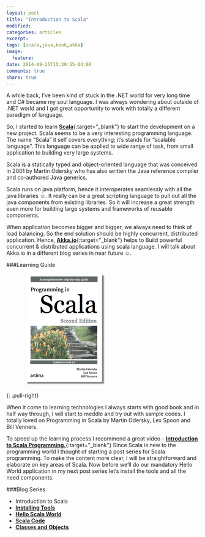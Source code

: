 ```yaml
---
layout: post
title: "Introduction to Scala"
modified:
categories: articles
excerpt:
tags: [scala,java,book,akka]
image:
  feature:
date: 2014-09-25T15:39:55-04:00
comments: true
share: true
---
```


A while back, I’ve been kind of stuck in the .NET world for very long time and C# became my soul language. I was always wondering about outside of .NET world and I got great opportunity to work with totally a different paradigm of language.

So, I started to learn [**Scala**](http://www.scala-lang.org/){:target="_blank"} to start the development on a new project. Scala seems to be a very interesting programming language. The name “Scala” it self covers everything; it’s stands for “scalable language”. This language can be applied to wide range of task, from small application to building very large systems.

Scala is a statically typed and object-oriented language that was conceived in 2001 by Martin Odersky who has also written the Java reference compiler and co-authored Java generics.

Scala runs on java platform, hence it interoperates seamlessly with all the java libraries ☺. It really can be a great scripting language to pull out all the java components from existing libraries. So it will increase a great strength even more for building large systems and frameworks of reusable components.

When application becomes bigger and bigger, we always need to think of load balancing. So the end solution should be highly concurrent, distributed application. Hence, [**Akka.io**](http://akka.io/){:target="_blank"} helps to Build powerful concurrent & distributed applications using scala language. I will talk about Akka.io in a different blog series in near future ☺.

###Learning Guide


<figure>
  <a href="/blog/programming-in-scala.png"><img src="/blog/programming-in-scala.png" alt="image" style="box-shadow: 5px 5px 2.5px #888888; margin: 0 0 10px 10px; max-width:200px;"></a>
</figure>
{: .pull-right}


When it come to learning technologies I always starts with good book and in half way through, I will start to meddle and try out with sample codes. I totally loved on Programming in Scala by Martin Odersky, Lex Spoon and Bill Venners.

To speed up the learning process I recommend a great video - [**Introduction to Scala Programming.**](https://www.youtube.com/watch?v=5GhFld7-7hI){:target="_blank"}
Since Scala is new to the programming world I thought of starting a post series for Scala programming. To make the content more clear, I will be straightforward and elaborate on key areas of Scala.
Now before we’ll do our mandatory Hello World application in my next post series let’s install the tools and all the need components.

###Blog Series
* Introduction to Scala
*	[**Installing Tools**](/blog/installing-tools/)
* [**Hello Scala World**](/blog/hello-scala-world/)
* [**Scala Code**](/blog/scala-code/)
* [**Classes and Objects**](/blog/classes-and-objects/)
